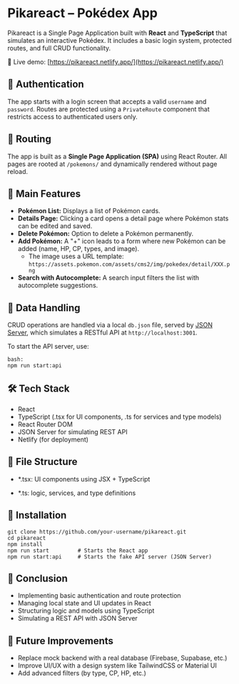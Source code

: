 # Pikareact – Pokédex App

Pikareact is a Single Page Application built with **React** and **TypeScript** that simulates an interactive Pokédex. It includes a basic login system, protected routes, and full CRUD functionality.

🔗 Live demo: [https://pikareact.netlify.app/](https://pikareact.netlify.app/)

## 🔐 Authentication

The app starts with a login screen that accepts a valid `username` and `password`. Routes are protected using a `PrivateRoute` component that restricts access to authenticated users only.

## 🧭 Routing

The app is built as a **Single Page Application (SPA)** using React Router. All pages are rooted at `/pokemons/` and dynamically rendered without page reload.

## 🧩 Main Features

- **Pokémon List:** Displays a list of Pokémon cards.
- **Details Page:** Clicking a card opens a detail page where Pokémon stats can be edited and saved.
- **Delete Pokémon:** Option to delete a Pokémon permanently.
- **Add Pokémon:** A "+" icon leads to a form where new Pokémon can be added (name, HP, CP, types, and image).
  - The image uses a URL template: `https://assets.pokemon.com/assets/cms2/img/pokedex/detail/XXX.png`
- **Search with Autocomplete:** A search input filters the list with autocomplete suggestions.

## 🔄 Data Handling

CRUD operations are handled via a local `db.json` file, served by [JSON Server](https://github.com/typicode/json-server), which simulates a RESTful API at `http://localhost:3001`.

To start the API server, use:
```
bash:
npm run start:api
```

## 🛠️ Tech Stack

- React
- TypeScript (.tsx for UI components, .ts for services and type models)
- React Router DOM
- JSON Server for simulating REST API
- Netlify (for deployment)

## 📁 File Structure

- *.tsx: UI components using JSX + TypeScript

- *.ts: logic, services, and type definitions

## 🚀 Installation
```
git clone https://github.com/your-username/pikareact.git
cd pikareact
npm install
npm run start         # Starts the React app
npm run start:api     # Starts the fake API server (JSON Server)
```

## 📌 Conclusion 

- Implementing basic authentication and route protection
- Managing local state and UI updates in React
- Structuring logic and models using TypeScript
- Simulating a REST API with JSON Server

## 🔮 Future Improvements

- Replace mock backend with a real database (Firebase, Supabase, etc.)
- Improve UI/UX with a design system like TailwindCSS or Material UI
- Add advanced filters (by type, CP, HP, etc.)
